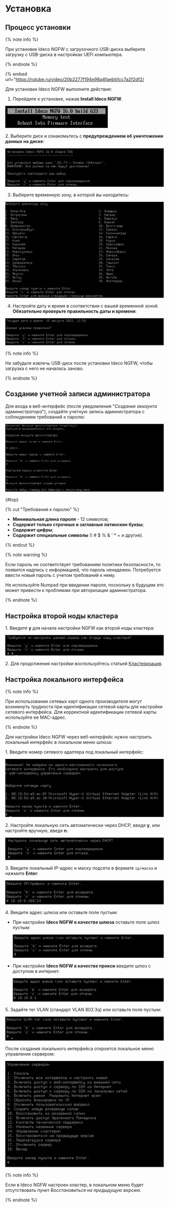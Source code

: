 # Установка

## Процесс установки

{% note info %}

При установке Ideco NGFW с загрузочного USB-диска выберите загрузку с USB-диска в настройках UEFI компьютера.

{% endnote %}

{% embed url="https://rutube.ru/video/20b2277f194e98a4faebb1cc7a2f2df2/

<!-- [Ссылка на видеоинструкцию по установке Ideco NGFW](https://rutube.ru/video/20b2277f194e98a4faebb1cc7a2f2df2/) -->

Для установки Ideco NGFW выполните действия:

1. Перейдите к установке, нажав **Install Ideco NGFW**.

![](../../_images/installation-process.png)

2\. Выберите диск и ознакомьтесь с **предупреждением об уничтожении данных на диске**:

![](../../_images/installation-process1.png)

3. Выберите временную зону, в которой вы находитесь:

![](../../_images/installation-process2.png)

4. Настройте дату и время в соответствии с вашей временной зоной. **Обязательно проверьте правильность даты и времени**:

![](../../_images/installation-process3.png)

{% note info %}

Не забудьте извлечь USB-диск после установки Ideco NGFW, чтобы загрузка с него не началась заново.

{% endnote %}

## Создание учетной записи администратора

Для входа в веб-интерфейс (после уведомления "*Создание аккаунта администратора*"), создайте учетную запись администратора с соблюдением требований к паролю:

![](../../_images/installation-process4.png)

{#top}

{% cut "Требования к паролю" %}

* **Минимальная длина пароля** - 12 символов;
* **Содержит только строчные и заглавные латинские буквы**;
* **Содержит цифры**;
* **Содержит специальные символы** (! # $ % & ' * + и другие).

{% endcut %}

{% note warning %}

Если пароль не соответствует требованиям политики безопасности, то появится надпись с информацией, что пароль ненадежен. Потребуется ввести новый пароль с учетом требований к нему.

Не используйте Numpad при введении пароля, поскольку в будущем это может привести к проблемам при авторизации администратора.

{% endnote %}

## Настройка второй ноды кластера

1\. Введите **y** для начала настройки NGFW как второй ноды кластера:

![](../../_images/installation-process6.png)

2\. Для продолжения настройки воспользуйтесь статьей [Кластеризация](../../ngfw/settings/server-management/cluster.md).

## Настройка локального интерфейса

{% note info %}

При использовании сетевых карт одного производителя могут возникнуть трудности при идентификации сетевой карты для настройки сетевого интерфейса.
Для корректной идентификации сетевой карты используйте ее MAC-адрес.

{% endnote %}

Для настройки Ideco NGFW через веб-интерфейс нужно настроить локальный интерфейс в локальном меню шлюза:

1\. Введите номер сетевого адаптера под локальный интерфейс:

![](../../_images/installation-process7.png)

2\. Настройте локальную сеть автоматически через DHCP, введя **y**, или настройте вручную, введя **n**:

![](../../_images/installation-process8.png)

3\. Введите локальный IP-адрес и маску подсети в формате `ip/маска` и нажмите **Enter**:

![](../../_images/installation-process5.png)

4\. Введите адрес шлюза или оставьте поле пустым:
* При настройке **Ideco NGFW в качестве шлюза** оставьте поле шлюз пустым:

   ![](../../_images/installation-process9.png)

* При настройке **Ideco NGFW в качестве прокси** введите шлюз с доступом в интернет:

   ![](../../_images/installation-process10.png)

5\. Задайте тег VLAN (стандарт VLAN 802.3q) или оставьте поле пустым:

![](../../_images/installation-process11.png)

После создания локального интерфейса откроется локальное меню управления сервером: 

![](../../_images/installation-process12.png)

{% note info %}

Если в Ideco NGFW настроен кластер, в локальном меню будет отсутствовать пункт _Восстановиться на предыдущую версию_.

{% endnote %}

